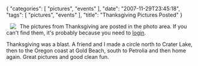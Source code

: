 {
    "categories": [
        "pictures", 
        "events"
    ], 
    "date": "2007-11-29T23:45:18", 
    "tags": [
        "pictures", 
        "events"
    ], 
    "title": "Thanksgiving Pictures Posted"
}

<img src="http://www.michaeljaylissner.com/files/images/CIMG1483.resized.resized.JPG" align="left" hspace="10">The pictures from Thanksgiving are posted in the photo area. If you can't find them, it's probably because you need to <a href="http://michaeljaylissner.com/user">login</a>. 

Thanksgiving was a blast. A friend and I made a circle north to Crater Lake, then to the Oregon coast at Gold Beach, south to Petrolia and then home again. Great pictures and good clean fun.